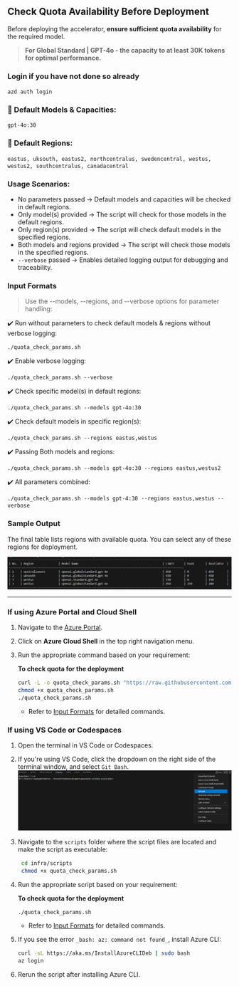 ## Check Quota Availability Before Deployment

Before deploying the accelerator, **ensure sufficient quota availability** for the required model.
> **For Global Standard | GPT-4o - the capacity to at least 30K tokens for optimal performance.**

### Login if you have not done so already
```
azd auth login
```


### 📌 Default Models & Capacities:
```
gpt-4o:30
```
### 📌 Default Regions:
```
eastus, uksouth, eastus2, northcentralus, swedencentral, westus, westus2, southcentralus, canadacentral
```
### Usage Scenarios:
- No parameters passed → Default models and capacities will be checked in default regions.
- Only model(s) provided → The script will check for those models in the default regions.
- Only region(s) provided → The script will check default models in the specified regions.
- Both models and regions provided → The script will check those models in the specified regions.
- `--verbose` passed → Enables detailed logging output for debugging and traceability.
  
### **Input Formats**
> Use the --models, --regions, and --verbose options for parameter handling:

✔️ Run without parameters to check default models & regions without verbose logging:
   ```
  ./quota_check_params.sh
   ```
✔️ Enable verbose logging:
   ```
  ./quota_check_params.sh --verbose
   ```
✔️ Check specific model(s) in default regions:
  ```
  ./quota_check_params.sh --models gpt-4o:30
  ```
✔️ Check default models in specific region(s):
  ```
./quota_check_params.sh --regions eastus,westus
  ```
✔️ Passing Both models and regions:  
  ```
  ./quota_check_params.sh --models gpt-4o:30 --regions eastus,westus2
  ```
✔️ All parameters combined:
  ```
 ./quota_check_params.sh --models gpt-4:30 --regions eastus,westus --verbose
  ```

### **Sample Output**
The final table lists regions with available quota. You can select any of these regions for deployment.

![quota-check-ouput](./images/quota-check-output.png)

---
### **If using Azure Portal and Cloud Shell**

1. Navigate to the [Azure Portal](https://portal.azure.com).
2. Click on **Azure Cloud Shell** in the top right navigation menu.
3. Run the appropriate command based on your requirement:  

   **To check quota for the deployment**  

    ```sh
    curl -L -o quota_check_params.sh "https://raw.githubusercontent.com/microsoft/content-processing-solution-accelerator/main/infra/scripts/quota_check_params.sh"
    chmod +x quota_check_params.sh
    ./quota_check_params.sh
    ```
    - Refer to [Input Formats](#input-formats) for detailed commands.
      
### **If using VS Code or Codespaces**
1. Open the terminal in VS Code or Codespaces.
2. If you're using VS Code, click the dropdown on the right side of the terminal window, and select `Git Bash`.
   ![git_bash](Images/git_bash.png)
3. Navigate to the `scripts` folder where the script files are located and make the script as executable:
   ```sh
    cd infra/scripts
    chmod +x quota_check_params.sh
    ```
4. Run the appropriate script based on your requirement:  

   **To check quota for the deployment**  

    ```sh
    ./quota_check_params.sh
    ```
   - Refer to [Input Formats](#input-formats) for detailed commands.

5. If you see the error `_bash: az: command not found_`, install Azure CLI:  

    ```sh
    curl -sL https://aka.ms/InstallAzureCLIDeb | sudo bash
    az login
    ```
6. Rerun the script after installing Azure CLI.
